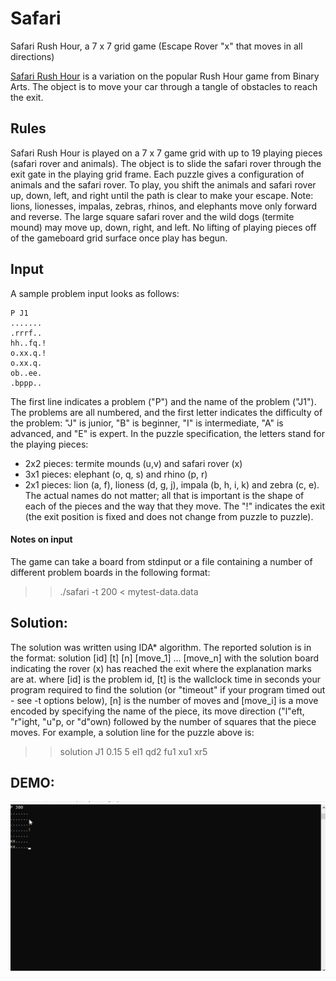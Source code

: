 # Safari
Safari Rush Hour, a 7 x 7 grid game (Escape Rover "x" that moves in all directions)

[Safari Rush Hour](https://www.thinkfun.com/products/safari-rush-hour/) is a variation on the popular Rush Hour game from Binary Arts. The object is to move your car through a tangle of obstacles to reach the exit.

## Rules
Safari Rush Hour is played on a 7 x 7 game grid with up to 19 playing pieces (safari rover and animals). The object is to slide the safari rover through the exit gate in the playing grid frame. Each puzzle gives a configuration of animals and the safari rover. To play, you shift the animals and safari rover up, down, left, and right until the path is clear to make your escape. Note: lions, lionesses, impalas, zebras, rhinos, and elephants move only forward and reverse. The large square safari rover and the wild dogs (termite mound) may move up, down, right, and left. No lifting of playing pieces off of the gameboard grid surface once play has begun.

## Input
A sample problem input looks as follows:
```text
P J1
.......
.rrrf..
hh..fq.!
o.xx.q.!
o.xx.q.
ob..ee.
.bppp..
```

The first line indicates a problem ("P") and the name of the problem ("J1"). The problems are all numbered, and the first letter indicates the difficulty of the problem: "J" is junior, "B" is beginner, "I" is intermediate, "A" is advanced, and "E" is expert. In the puzzle specification, the letters stand for the playing pieces: 
- 2x2 pieces: termite mounds (u,v) and safari rover (x)
- 3x1 pieces: elephant (o, q, s) and rhino (p, r)
- 2x1 pieces: lion (a, f), lioness (d, g, j), impala (b, h, i, k) and zebra (c, e). 
The actual names do not matter; all that is important is the shape of each of the pieces and the way that they move. The "!" indicates the exit (the exit position is fixed and does not change from puzzle to puzzle).

#### Notes on input

 The game can take a board from stdinput or a file containing a number of different problem boards in the following format:
 >> ./safari -t 200 < mytest-data.data

## Solution:

The solution was written using IDA* algorithm. The reported solution is in the format: solution [id] [t] [n] [move_1] ... [move_n] with the solution board indicating the rover (x) has reached the exit where the explanation marks are at.
where [id] is the problem id, [t] is the wallclock time in seconds your program required to find the solution (or "timeout" if your program timed out - see -t options below), [n] is the number of moves and [move_i] is a move encoded by specifying the name of the piece, its move direction ("l"eft, "r"ight, "u"p, or "d"own) followed by the number of squares that the piece moves. For example, a solution line for the puzzle above is:
>> solution J1 0.15 5 el1 qd2 fu1 xu1 xr5
       

 

## DEMO:

![Safari Demo](Demo/safari-test0.gif)
